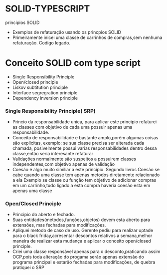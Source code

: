 # SOLID-TYPESCRIPT
principios SOLID
- Exemplos de refaturação usando os princpios SOLID
- Primeiramente inicei uma classe de carrinhos de compras,sem nenhuma refaturação. Codigo legado.
# Conceito SOLID com type script
- Single Responsibility Principle
- Open/closed principle
- Liskov subtitution principle
- Interface segregration principle
- Dependency inversion principle


### Single Responsibility Principle( SRP)
-  Princio da responsabilidade unica, para aplicar este principio refaturei as classes com objetivo de cada uma possuir apenas uma responsabilidade.
- Conceito de responsabilidade e bastante amplo,porém algumas coisas são explicitas, exemplo: se sua classe precisa ser alterada cada chamada,
posivelmente possui varias responsabilidades dentro dessa classe,então seria interesante refaturar
- Validações normalmente são suspeitos a possuirem classes independentes,com objetivo apenas de validação
- Coesão é algo muito similiar a este principio. Segundo livros Coesão se cabe quando uma classe tem apenas metodos diretamente relacionado a ela 
Exemplo se  classe ou função tem objetivo de  adicionar compras em um carrinho,tudo ligado a esta compra haveria coesão esta em apenas uma classe


### Open/Closed Principle
- Principio do aberto e fechado.
- Suas entidades(metodos,funções,objetos) devem esta aberto para extensões, mas fechadas para modificações.
- Apliquei metodo de caso de uso. Gerente pediu para realizar uptade para o black friday,acresentar descontos relativos a semana,melhor maneira de realizar
esta mudança e aplicar o conceito open/closed principle.
- Criei uma classe responsável apenas para o desconto,praticando assim OCP,pois toda alteração do progama serão apenas extensão  do programa principal e
estarão fechadas para modificações, de quebra pratiquei o SRP
